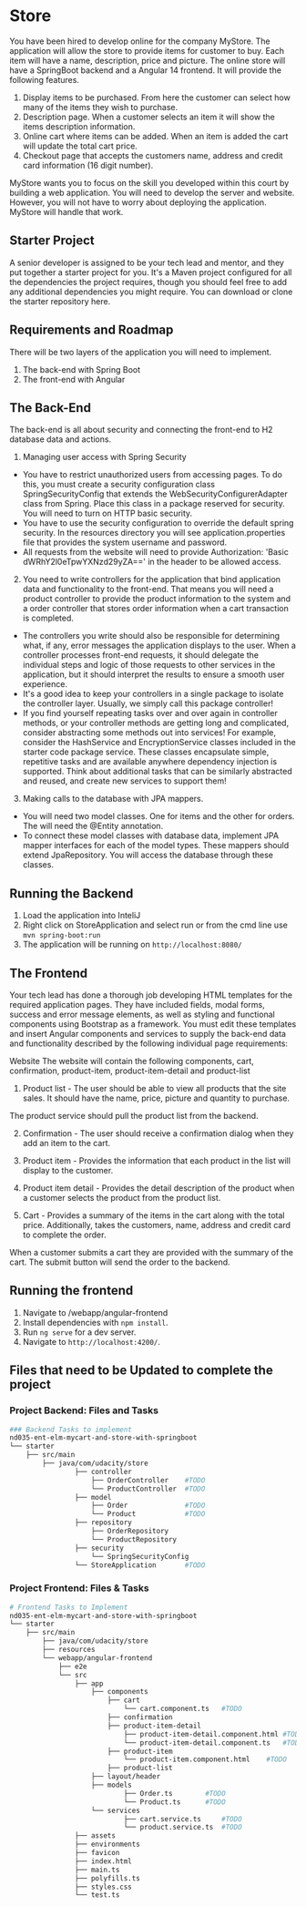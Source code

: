 # Store

You have been hired to develop online for the company MyStore. The application will allow the store to provide items for customer to buy. Each item will have a name, description, price and picture. The online store will have a SpringBoot backend and a Angular 14 frontend. It will provide the following features. 

1. Display items to be purchased. From here the customer can select how many of the items they wish to purchase. 
2. Description page. When a customer selects an item it will show the items description information.
3. Online cart where items can be added. When an item is added the cart will update the total cart price.
4. Checkout page that accepts the customers name, address and credit card information (16 digit number).

MyStore wants you to focus on the skill you developed within this court by building a web application. You will need to develop the server and website. However, you will not have to worry about deploying the application. MyStore will handle that work.

## Starter Project
A senior developer is assigned to be your tech lead and mentor, and they put together a starter project for you. It's a Maven project configured for all the dependencies the project requires, though you should feel free to add any additional dependencies you might require. You can download or clone the starter repository here.

## Requirements and Roadmap
There will be two layers of the application you will need to implement.

1. The back-end with Spring Boot
2. The front-end with Angular

## The Back-End
The back-end is all about security and connecting the front-end to H2 database data and actions.

1. Managing user access with Spring Security
* You have to restrict unauthorized users from accessing pages. To do this, you must create a security configuration class SpringSecurityConfig that extends the WebSecurityConfigurerAdapter class from Spring. Place this class in a package reserved for security. You will need to turn on HTTP basic security. 
* You have to use the security configuration to override the default spring security. In the resources directory you will see application.properties file that provides the system username and password. 
* All requests from the website will need to provide Authorization: 'Basic dWRhY2l0eTpwYXNzd29yZA==' in the header to be allowed access.
2. You need to write controllers for the application that bind application data and functionality to the front-end. That means you will need a product controller to provide the product information to the system and a order controller that stores order information when a cart transaction is completed. 
* The controllers you write should also be responsible for determining what, if any, error messages the application displays to the user. When a controller processes front-end requests, it should delegate the individual steps and logic of those requests to other services in the application, but it should interpret the results to ensure a smooth user experience.
* It's a good idea to keep your controllers in a single package to isolate the controller layer. Usually, we simply call this package controller!
* If you find yourself repeating tasks over and over again in controller methods, or your controller methods are getting long and complicated, consider abstracting some methods out into services! For example, consider the HashService and EncryptionService classes included in the starter code package service. These classes encapsulate simple, repetitive tasks and are available anywhere dependency injection is supported. Think about additional tasks that can be similarly abstracted and reused, and create new services to support them!
3. Making calls to the database with JPA mappers.
* You will need two model classes. One for items and the other for orders. The will need the @Entity annotation.
* To connect these model classes with database data, implement JPA mapper interfaces for each of the model types. These mappers should extend JpaRepository. You will access the database through these classes.

## Running the Backend

1. Load the application into InteliJ
2. Right click on StoreApplication and select run or from the cmd line use `mvn spring-boot:run`
3. The application will be running on  `http://localhost:8080/`

## The Frontend
Your tech lead has done a thorough job developing HTML templates for the required application pages. They have included fields, modal forms, success and error message elements, as well as styling and functional components using Bootstrap as a framework. You must edit these templates and insert Angular components and services to supply the back-end data and functionality described by the following individual page requirements:

Website
The website will contain the following components, cart, confirmation, product-item, product-item-detail and product-list

1. Product list - 
The user should be able to view all products that the site sales. It should have the name, price, picture and quantity to purchase.

The product service should pull the product list from the backend. 

2. Confirmation - 
The user should receive a confirmation dialog when they add an item to the cart. 

3. Product item - 
Provides the information that each product in the list will display to the customer.

4. Product item detail - 
Provides the detail description of the product when a customer selects the product from the product list. 

5. Cart - 
Provides a summary of the items in the cart along with the total price. Additionally, takes the customers, name, address and credit card to complete the order. 

When a customer submits a cart they are provided with the summary of the cart. The submit button will send the order to the backend. 

## Running the frontend 

1. Navigate to /webapp/angular-frontend
2. Install dependencies with `npm install`.
3. Run `ng serve` for a dev server.
4. Navigate to `http://localhost:4200/`.

## Files that need to be Updated to complete the project 
### Project Backend: Files and Tasks

```bash
### Backend Tasks to implement
nd035-ent-elm-mycart-and-store-with-springboot
└── starter
    ├── src/main                    
        ├── java/com/udacity/store
                ├── controller       
                    ├── OrderController    #TODO
                    └── ProductController  #TODO
                ├── model        
                    ├── Order              #TODO
                    └── Product            #TODO           
                ├── repository       
                    ├── OrderRepository    
                    └── ProductRepository  
                ├── security
                    └── SpringSecurityConfig        
                └── StoreApplication       #TODO
```

### Project Frontend: Files & Tasks

```bash
# Frontend Tasks to Implement
nd035-ent-elm-mycart-and-store-with-springboot
└── starter
    ├── src/main                    
        ├── java/com/udacity/store
        ├── resources
        └── webapp/angular-frontend
            ├── e2e
            └── src
                ├── app
                    ├── components
                        ├── cart
                            └── cart.component.ts   #TODO 
                        ├── confirmation
                        ├── product-item-detail
                            ├── product-item-detail.component.html #TODO
                            └── product-item-detail.component.ts   #TODO 
                        ├── product-item
                            └── product-item.component.html    #TODO
                        ├── product-list
                    ├── layout/header
                    ├── models
                            ├── Order.ts        #TODO
                            └── Product.ts      #TODO 
                    └── services
                            ├── cart.service.ts     #TODO
                            └── product.service.ts  #TODO 
                ├── assets
                ├── environments
                ├── favicon
                ├── index.html
                ├── main.ts
                ├── polyfills.ts
                ├── styles.css
                └── test.ts        
```
